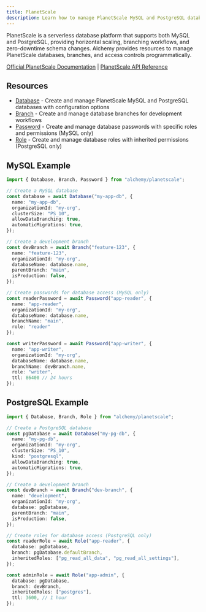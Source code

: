 ```yaml
---
title: PlanetScale
description: Learn how to manage PlanetScale MySQL and PostgreSQL databases, branches, and roles using Alchemy.
---
```


PlanetScale is a serverless database platform that supports both MySQL and PostgreSQL, providing horizontal scaling, branching workflows, and zero-downtime schema changes. Alchemy provides resources to manage PlanetScale databases, branches, and access controls programmatically.

[Official PlanetScale Documentation](https://planetscale.com/docs) | [PlanetScale API Reference](https://api-docs.planetscale.com/)

## Resources

- [Database](/providers/planetscale/database) - Create and manage PlanetScale MySQL and PostgreSQL databases with configuration options
- [Branch](/providers/planetscale/branch) - Create and manage database branches for development workflows
- [Password](/providers/planetscale/password) - Create and manage database passwords with specific roles and permissions (MySQL only)
- [Role](/providers/planetscale/role) - Create and manage database roles with inherited permissions (PostgreSQL only)

## MySQL Example

```ts
import { Database, Branch, Password } from "alchemy/planetscale";

// Create a MySQL database
const database = await Database("my-app-db", {
  name: "my-app-db",
  organizationId: "my-org",
  clusterSize: "PS_10",
  allowDataBranching: true,
  automaticMigrations: true,
});

// Create a development branch
const devBranch = await Branch("feature-123", {
  name: "feature-123",
  organizationId: "my-org",
  databaseName: database.name,
  parentBranch: "main",
  isProduction: false,
});

// Create passwords for database access (MySQL only)
const readerPassword = await Password("app-reader", {
  name: "app-reader",
  organizationId: "my-org",
  databaseName: database.name,
  branchName: "main",
  role: "reader"
});

const writerPassword = await Password("app-writer", {
  name: "app-writer",
  organizationId: "my-org",
  databaseName: database.name,
  branchName: devBranch.name,
  role: "writer",
  ttl: 86400 // 24 hours
});
```

## PostgreSQL Example

```ts
import { Database, Branch, Role } from "alchemy/planetscale";

// Create a PostgreSQL database
const pgDatabase = await Database("my-pg-db", {
  name: "my-pg-db",
  organizationId: "my-org",
  clusterSize: "PS_10",
  kind: "postgresql",
  allowDataBranching: true,
  automaticMigrations: true,
});

// Create a development branch
const devBranch = await Branch("dev-branch", {
  name: "development",
  organizationId: "my-org",
  database: pgDatabase,
  parentBranch: "main",
  isProduction: false,
});

// Create roles for database access (PostgreSQL only)
const readerRole = await Role("app-reader", {
  database: pgDatabase,
  branch: pgDatabase.defaultBranch,
  inheritedRoles: ["pg_read_all_data", "pg_read_all_settings"],
});

const adminRole = await Role("app-admin", {
  database: pgDatabase,
  branch: devBranch,
  inheritedRoles: ["postgres"],
  ttl: 3600, // 1 hour
});
```
